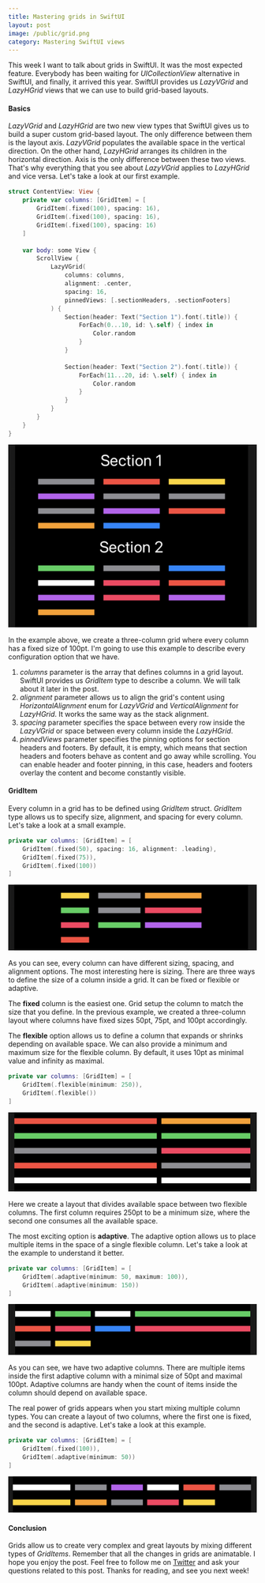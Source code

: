 ```yaml
---
title: Mastering grids in SwiftUI
layout: post
image: /public/grid.png
category: Mastering SwiftUI views
---
```


This week I want to talk about grids in SwiftUI. It was the most expected feature. Everybody has been waiting for *UICollectionView* alternative in SwiftUI, and finally, it arrived this year. SwiftUI provides us *LazyVGrid* and *LazyHGrid* views that we can use to build grid-based layouts.

#### Basics
*LazyVGrid* and *LazyHGrid* are two new view types that SwiftUI gives us to build a super custom grid-based layout. The only difference between them is the layout axis. *LazyVGrid* populates the available space in the vertical direction. On the other hand, *LazyHGrid* arranges its children in the horizontal direction. Axis is the only difference between these two views. That's why everything that you see about *LazyVGrid* applies to *LazyHGrid* and vice versa. Let's take a look at our first example.

```swift
struct ContentView: View {
    private var columns: [GridItem] = [
        GridItem(.fixed(100), spacing: 16),
        GridItem(.fixed(100), spacing: 16),
        GridItem(.fixed(100), spacing: 16)
    ]

    var body: some View {
        ScrollView {
            LazyVGrid(
                columns: columns,
                alignment: .center,
                spacing: 16,
                pinnedViews: [.sectionHeaders, .sectionFooters]
            ) {
                Section(header: Text("Section 1").font(.title)) {
                    ForEach(0...10, id: \.self) { index in
                        Color.random
                    }
                }

                Section(header: Text("Section 2").font(.title)) {
                    ForEach(11...20, id: \.self) { index in
                        Color.random
                    }
                }
            }
        }
    }
}
```

![grid](/public/grid1.png)

In the example above, we create a three-column grid where every column has a fixed size of 100pt. I'm going to use this example to describe every configuration option that we have.

1. *columns* parameter is the array that defines columns in a grid layout. SwiftUI provides us *GridItem* type to describe a column. We will talk about it later in the post.
2. *alignment* parameter allows us to align the grid's content using *HorizontalAlignment* enum for *LazyVGrid* and *VerticalAlignment* for *LazyHGrid*. It works the same way as the stack alignment.
3. *spacing* parameter specifies the space between every row inside the *LazyVGrid* or space between every column inside the *LazyHGrid*.
4. *pinnedViews* parameter specifies the pinning options for section headers and footers. By default, it is empty, which means that section headers and footers behave as content and go away while scrolling. You can enable header and footer pinning, in this case, headers and footers overlay the content and become сonstantly visible.

#### GridItem
Every column in a grid has to be defined using *GridItem* struct. *GridItem* type allows us to specify size, alignment, and spacing for every column. Let's take a look at a small example.

```swift
private var columns: [GridItem] = [
    GridItem(.fixed(50), spacing: 16, alignment: .leading),
    GridItem(.fixed(75)),
    GridItem(.fixed(100))
]
```

![grid](/public/grid2.png)

As you can see, every column can have different sizing, spacing, and alignment options. The most interesting here is sizing. There are three ways to define the size of a column inside a grid. It can be fixed or flexible or adaptive.

The **fixed** column is the easiest one. Grid setup the column to match the size that you define. In the previous example, we created a three-column layout where columns have fixed sizes 50pt, 75pt, and 100pt accordingly.

The **flexible** option allows us to define a column that expands or shrinks depending on available space. We can also provide a minimum and maximum size for the flexible column. By default, it uses 10pt as minimal value and infinity as maximal.

```swift
private var columns: [GridItem] = [
    GridItem(.flexible(minimum: 250)),
    GridItem(.flexible())
]
```

![grid](/public/grid3.png)

Here we create a layout that divides available space between two flexible columns. The first column requires 250pt to be a minimum size, where the second one consumes all the available space.

The most exciting option is **adaptive**. The adaptive option allows us to place multiple items in the space of a single flexible column. Let's take a look at the example to understand it better.

```swift
private var columns: [GridItem] = [
    GridItem(.adaptive(minimum: 50, maximum: 100)),
    GridItem(.adaptive(minimum: 150))
]
```

![grid](/public/grid4.png)

As you can see, we have two adaptive columns. There are multiple items inside the first adaptive column with a minimal size of 50pt and maximal 100pt. Adaptive columns are handy when the count of items inside the column should depend on available space.

The real power of grids appears when you start mixing multiple column types. You can create a layout of two columns, where the first one is fixed, and the second is adaptive. Let's take a look at this example.

```swift
private var columns: [GridItem] = [
    GridItem(.fixed(100)),
    GridItem(.adaptive(minimum: 50))
]
```

![grid](/public/grid5.png)

#### Conclusion
Grids allow us to create very complex and great layouts by mixing different types of *GridItems*. Remember that all the changes in grids are animatable. I hope you enjoy the post. Feel free to follow me on [Twitter](https://twitter.com/mecid) and ask your questions related to this post. Thanks for reading, and see you next week!
